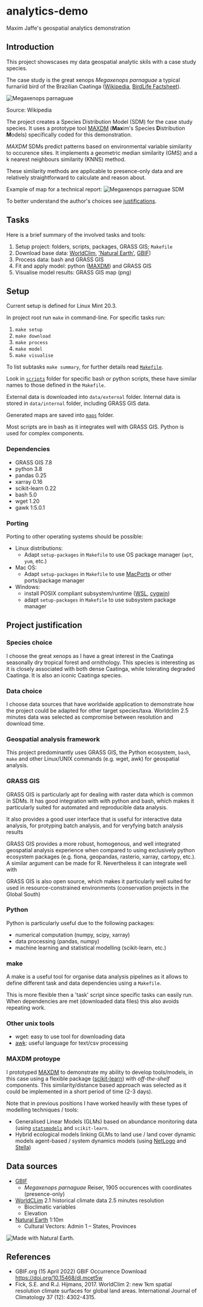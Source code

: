 # analytics-demo
Maxim Jaffe's geospatial analytics demonstration 


## Introduction

This project showscases my data geospatial analytic skils with a case study species.

The case study is the great xenops *Megaxenops parnaguae* a typical furnariid bird of the Brazilian Caatinga ([Wikipedia](https://en.wikipedia.org/wiki/Great_xenops), [BirdLife Factsheet](http://datazone.birdlife.org/species/factsheet/great-xenops-megaxenops-parnaguae)).

![*Megaxenops parnaguae*](https://upload.wikimedia.org/wikipedia/commons/thumb/4/45/Great_Xenops_Megaxenops_parnaguae.jpg/320px-Great_Xenops_Megaxenops_parnaguae.jpg)

Source: Wikipedia

The project creates a Species Distribution Model (SDM) for the case study species. It uses a prototype tool <a name='maxdm'></a>[MAXDM](/scripts/tools/maxdm.py) (**Max**im's Species **D**istribution **M**odels) specifically coded for this demonstration.

*MAXDM* SDMs predict patterns based on environmental variable similarity to occurence sites. It implements a geometric median similarity (GMS) and a k nearest neighbours similarity (KNNS) method.

These similarity methods are applicable to presence-only data and are relatively straightforward to calculate and reason about.

Example of map for a technical report:
![Megaxenops parnaguae SDM](maps/gms_map.png)


To better understand the author's choices see [justifications](#justifications).


## Tasks

Here is a brief summary of the involved tasks and tools:

  1. Setup project: folders, scripts, packages, GRASS GIS; `Makefile`
  2. Download base data: [WorldClim](#worldclim), ['Natural Earth'](#natural-earth), [GBIF](#gbif))
  3. Process data: bash and GRASS GIS
  4. Fit and apply model: python ([MAXDM](#maxdm)) and GRASS GIS
  5. Visualise model results: GRASS GIS map (png)


## Setup

Current setup is defined for Linux Mint 20.3.

In project root run `make` in command-line. For specific tasks run:

1. `make setup`
2. `make download`
3. `make process`
4. `make model`
5. `make visualise`

To list subtasks `make summary`, for further details read [`Makefile`](Makefile).

Look in [`scripts`](scripts/) folder for specific bash or python scripts, these have similar names to those defined in the `Makefile`.

External data is downloaded into `data/external` folder. Internal data is stored in `data/internal` folder, including GRASS GIS data.

Generated maps are saved into [`maps`](maps/) folder.

Most scripts are in bash as it integrates well with GRASS GIS. Python is used for complex components.

### Dependencies
  * GRASS GIS 7.8
  * python 3.8
  * pandas 0.25
  * xarray 0.16
  * scikit-learn 0.22
  * bash 5.0
  * wget 1.20
  * gawk 1:5.0.1

### Porting

Porting to other operating systems should be possible:

* Linux distributions:
  * Adapt `setup-packages` in `Makefile` to use OS package manager (`apt`, `yum`, etc.)
* Mac OS:
  * Adapt `setup-packages` in `Makefile` to use [MacPorts](https://www.macports.org/) or other ports/package manager
* Windows:
  * install POSIX compliant subsystem/runtime ([WSL](https://docs.microsoft.com/en-us/windows/wsl/install), [cygwin](https://cygwin.com/))
  * adapt `setup-packages` in `Makefile` to use subsystem package manager


<a name='justifications'></a>
## Project justification

### Species choice
I choose the great xenops as I have a great interest in the Caatinga seasonally dry tropical forest and ornithology. This species is interesting as it is closely associated with both dense Caatinga, while tolerating degraded Caatinga. It is also an iconic Caatinga species.

### Data choice
I choose data sources that have worldwide application to demonstrate how the project could be adapted for other target species/taxa. Worldclim 2.5 minutes data was selected as compromise between resolution and download time.

### Geospatial analysis framework
This project predominantly uses GRASS GIS, the Python ecosystem, `bash`, `make` and other Linux/UNIX commands (e.g. wget, awk) for geospatial analysis.

### GRASS GIS
GRASS GIS is particularly apt for dealing with raster data which is common in SDMs. It has good integration with with python and bash, which makes it particularly suited for automated and reproducible data analysis.

It also provides a good user interface that is useful for interactive data analysis, for protyping batch analysis, and for veryfying batch analysis results

GRASS GIS provides a more robust, homogenous, and well integrated geospatial analysis experience when compared to using exclusively python ecosystem packages (e.g. fiona, geopandas, rasterio, xarray, cartopy, etc.). A similar argument can be made for R. Nevertheless it can integrate well with 

GRASS GIS is also open source, which makes it particularly well suited for used in resource-constrained environments (conservation projects in the Global South)

### Python
Python is particularly useful due to the following packages:
  * numerical computation (numpy, scipy, xarray)
  * data processing (pandas, numpy)
  * machine learning and statistical modelling (scikit-learn, etc.)

### make
A make is a useful tool for organise data analysis pipelines as it allows to define different task and data dependencies using a `Makefile`.

This is more flexible then a 'task' script since specific tasks can easily run. When dependencies are met (downloaded data files) this also avoids repeating work.

### Other unix tools
* wget: easy to use tool for downloading data
* [awk](https://en.wikipedia.org/wiki/AWK): useful language for text/csv processing

<a name='maxdm-justification'></a>
### MAXDM protoype
I prototyped [MAXDM](#maxdm) to demonstrate my ability to develop tools/models, in this case using a flexible package ([scikit-learn](https://scikit-learn.org/)) with *off-the-shelf* components. This similarity/distance based approach was selected as it could be implemented in a short period of time (2-3 days).

Note that in previous positions I have worked heavily with these types of modelling techniques / tools:

* Generalised Linear Models (GLMs) based on abundance monitoring data (using [`statsmodels`](https://www.statsmodels.org/) and `scikit-learn`.
* Hybrid ecological models linking GLMs to land use / land cover dynamic models agent-based / system dynamics models (using [NetLogo](https://en.wikipedia.org/wiki/NetLogo) and [Stella](https://en.wikipedia.org/wiki/STELLA_(programming_language)))

<!--- 
### Package manager
*TODO* write about conda
-->


## Data sources

* [GBIF](#gbif) 
  * *Megaxenops parnaguae* Reiser, 1905 occurences with coordinates (presence-only)
* <a name="worldclim"></a>[WorldCLim](https://www.worldclim.org/data/worldclim21.html) 2.1 historical climate data 2.5 minutes resolution
  * Bioclimatic variables
  * Elevation
* <a name="natural-earth"></a>[Natural Earth](https://www.naturalearthdata.com/) 1:10m
  * Cultural Vectors: Admin 1 – States, Provinces

![ Made with Natural Earth.](https://www.naturalearthdata.com/wp-content/uploads/2009/08/NEV-Logo-Black.png)


## References
* <a name="gbif"></a> GBIF.org (15 April 2022) GBIF Occurrence Download  https://doi.org/10.15468/dl.mcet5w
* Fick, S.E. and R.J. Hijmans, 2017. WorldClim 2: new 1km spatial resolution climate surfaces for global land areas. International Journal of Climatology 37 (12): 4302-4315. 
